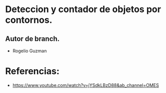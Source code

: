 # Deteccion y contador de objetos por contornos.

## Autor de branch.

- Rogelio Guzman 

# Referencias:
- https://www.youtube.com/watch?v=jYSdkLBzD88&ab_channel=OMES
